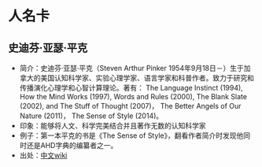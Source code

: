 # 人名卡

## 史迪芬·亚瑟·平克
* 简介：史迪芬·亚瑟·平克（Steven Arthur Pinker 1954年9月18日－）生于加拿大的美国认知科学家、实验心理学家、语言学家和科普作者。致力于研究和传播演化心理学和心智计算理论。著有： The Language Instinct (1994), How the Mind Works (1997), Words and Rules (2000), The Blank Slate (2002), and The Stuff of Thought (2007)， The Better Angels of Our Nature (2011)， The Sense of Style (2014)。
* 印象：能够将人文、科学完美结合并且著作无数的认知科学家
* 例子：第一本平克的书是《The Sense of Style》，翻看作者简介时发现他同时还是AHD字典的编纂者之一。
* 出处：[中文wiki](https://zh.wikipedia.org/wiki/%E5%8F%B2%E8%BF%AA%E8%8A%AC%C2%B7%E5%B9%B3%E5%85%8B)

